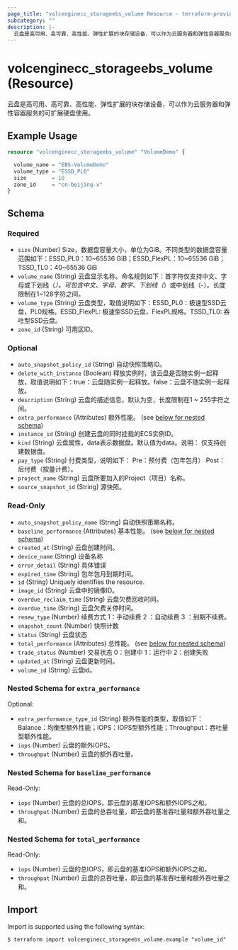 ```yaml
---
page_title: "volcenginecc_storageebs_volume Resource - terraform-provider-volcenginecc"
subcategory: ""
description: |-
  云盘是高可用、高可靠、高性能、弹性扩展的块存储设备，可以作为云服务器和弹性容器服务的可扩展硬盘使用。
---
```


# volcenginecc_storageebs_volume (Resource)

云盘是高可用、高可靠、高性能、弹性扩展的块存储设备，可以作为云服务器和弹性容器服务的可扩展硬盘使用。

## Example Usage

```terraform
resource "volcenginecc_storageebs_volume" "VolumeDemo" {

  volume_name = "EBS-VolumeDemo"
  volume_type = "ESSD_PL0"
  size        = 10
  zone_id     = "cn-beijing-x"
}
```

<!-- schema generated by tfplugindocs -->
## Schema

### Required

- `size` (Number) Size，数据盘容量大小，单位为GiB。不同类型的数据盘容量范围如下：ESSD_PL0：10~65536 GiB；ESSD_FlexPL：10~65536 GiB；TSSD_TL0：40~65536 GiB
- `volume_name` (String) 云盘显示名称。命名规则如下：首字符仅支持中文、字母或下划线（_）。可包含中文、字母、数字、下划线（_）或中划线（-）。长度限制在1~128字符之间。
- `volume_type` (String) 云盘类型，取值说明如下：ESSD_PL0：极速型SSD云盘，PL0规格。ESSD_FlexPL: 极速型SSD云盘，FlexPL规格。TSSD_TL0: 吞吐型SSD云盘。
- `zone_id` (String) 可用区ID。

### Optional

- `auto_snapshot_policy_id` (String) 自动快照策略ID。
- `delete_with_instance` (Boolean) 释放实例时，该云盘是否随实例一起释放，取值说明如下：true：云盘随实例一起释放。false：云盘不随实例一起释放。
- `description` (String) 云盘的描述信息，默认为空，长度限制在1 ~ 255字符之间。
- `extra_performance` (Attributes) 额外性能。 (see [below for nested schema](#nestedatt--extra_performance))
- `instance_id` (String) 创建云盘的同时挂载的ECS实例ID。
- `kind` (String) 云盘属性，data表示数据盘。默认值为data。说明： 仅支持创建数据盘。
- `pay_type` (String) 付费类型，说明如下： Pre：预付费（包年包月） Post：后付费（按量计费）。
- `project_name` (String) 云盘所要加入的Project（项目）名称。
- `source_snapshot_id` (String) 源快照。

### Read-Only

- `auto_snapshot_policy_name` (String) 自动快照策略名称。
- `baseline_performance` (Attributes) 基本性能。 (see [below for nested schema](#nestedatt--baseline_performance))
- `created_at` (String) 云盘创建时间。
- `device_name` (String) 设备名称
- `error_detail` (String) 具体错误
- `expired_time` (String) 包年包月到期时间。
- `id` (String) Uniquely identifies the resource.
- `image_id` (String) 云盘中的镜像ID。
- `overdue_reclaim_time` (String) 云盘欠费回收时间。
- `overdue_time` (String) 云盘欠费关停时间。
- `renew_type` (Number) 续费方式 1：手动续费 2 ：自动续费 3 ：到期不续费。
- `snapshot_count` (Number) 快照计数
- `status` (String) 云盘状态
- `total_performance` (Attributes) 总性能。 (see [below for nested schema](#nestedatt--total_performance))
- `trade_status` (Number) 交易状态 0：创建中 1：运行中 2：创建失败
- `updated_at` (String) 云盘更新时间。
- `volume_id` (String) 云盘id。

<a id="nestedatt--extra_performance"></a>
### Nested Schema for `extra_performance`

Optional:

- `extra_performance_type_id` (String) 额外性能的类型，取值如下：Balance：均衡型额外性能；IOPS：IOPS型额外性能；Throughput：吞吐量型额外性能。
- `iops` (Number) 云盘的额外IOPS。
- `throughput` (Number) 云盘的额外吞吐量。


<a id="nestedatt--baseline_performance"></a>
### Nested Schema for `baseline_performance`

Read-Only:

- `iops` (Number) 云盘的总IOPS，即云盘的基准IOPS和额外IOPS之和。
- `throughput` (Number) 云盘的总吞吐量，即云盘的基准吞吐量和额外吞吐量之和。


<a id="nestedatt--total_performance"></a>
### Nested Schema for `total_performance`

Read-Only:

- `iops` (Number) 云盘的总IOPS，即云盘的基准IOPS和额外IOPS之和。
- `throughput` (Number) 云盘的总吞吐量，即云盘的基准吞吐量和额外吞吐量之和。

## Import

Import is supported using the following syntax:

```shell
$ terraform import volcenginecc_storageebs_volume.example "volume_id"
```